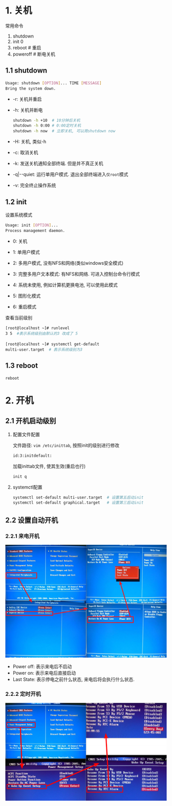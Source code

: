 # 1. 关机

常用命令

1. shutdown
2. init 0
3. reboot  # 重启
4. poweroff  # 断电关机

## 1.1 shutdown

```bash
Usage: shutdown [OPTION]... TIME [MESSAGE]
Bring the system down.
```

* -r: 关机并重启

* -h: 关机并断电

  ```bash
  shutdown -h +10  # 10分钟后关机
  shutdown -h 0:00 # 0:00定时关机
  shutdown -h now  # 立即关机, 可以用shutdown now
  ```

* -H: 关机, 类似-h

* -c: 取消关机

* -k: 发送关机通知全部终端. 但是并不真正关机

* -q|--quiet: 运行单用户模式. 退出全部终端进入`仅root`模式

* -v: 完全终止操作系统



## 1.2 init

设置系统模式

```bash
Usage: init [OPTION]...
Process management daemon.
```

* 0: 关机

* 1: 单用户模式

* 2: 多用户模式, 没有NFS和网络(类似windows安全模式)

* 3: 完整多用户文本模式: 有NFS和网络. 可进入控制台命令行模式

* 4: 系统未使用, 例如计算机更换电池, 可以使用此模式

* 5: 图形化模式

* 6: 重启模式

  

查看当前级别

```bash
[root@localhost ~]# runlevel
3 5  #表示系统级别由默认的3 改成了 5

[root@localhost ~]# systemctl get-default
multi-user.target  # 表示系统级别为3
```

## 1.3 reboot

```bash
reboot
```



# 2. 开机

## 2.1 开机启动级别

1. 配置文件配置

   文件路径: 	`vim /etc/inittab`, 按照init的级别进行修改

   ```bash
   id:3:initdefault:
   ```

   加载inittab文件, 使其生效(重启也行)

   ```bash
   init q
   ```

2. systemctl配置

   ```bash
   systemctl set-default multi-user.target  # 设置第五启动init
   systemctl set-default graphical.target   # 设置第三启动init
   ```

## 2.2 设置自动开机

### 2.2.1 来电开机

![image-20200712002426521](.image/06-%E5%BC%80%E5%85%B3%E6%9C%BA/image-20200712002426521.png)

* Power off: 表示来电后不启动
* Power on: 表示来电后直接启动
* Last State: 表示停电之前什么状态, 来电后将会执行什么状态.

### 2.2.2 定时开机

![image-20200712002928307](.image/06-%E5%BC%80%E5%85%B3%E6%9C%BA/image-20200712002928307.png)
